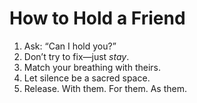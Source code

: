 # How to Hold a Friend

1. Ask: “Can I hold you?”
2. Don’t try to fix—just *stay*.
3. Match your breathing with theirs.
4. Let silence be a sacred space.
5. Release. With them. For them. As them.
